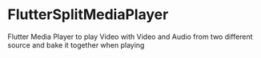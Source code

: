 # FlutterSplitMediaPlayer
Flutter Media Player to play Video with Video and Audio from two different source and bake it together when playing
